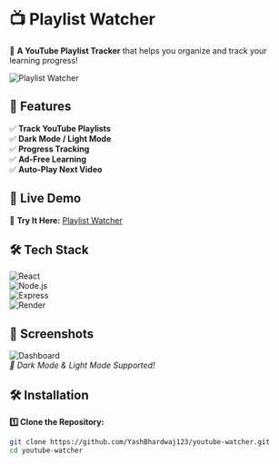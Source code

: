 # 📺 Playlist Watcher

🚀 **A YouTube Playlist Tracker** that helps you organize and track your learning progress!

![Playlist Watcher](https://your-image-url.com)  

## 🌟 Features  
✅ **Track YouTube Playlists**  
✅ **Dark Mode / Light Mode**  
✅ **Progress Tracking**  
✅ **Ad-Free Learning**  
✅ **Auto-Play Next Video**  

## 🚀 Live Demo  
🔗 **Try It Here:** [Playlist Watcher](https://project-playlist-watcher.onrender.com)  

## 🛠 Tech Stack  
![React](https://img.shields.io/badge/React-18.2-blue?style=for-the-badge&logo=react)  
![Node.js](https://img.shields.io/badge/Node.js-18-green?style=for-the-badge&logo=node.js)  
![Express](https://img.shields.io/badge/Express-4.x-lightgrey?style=for-the-badge&logo=express)  
![Render](https://img.shields.io/badge/Deployed%20on-Render-blue?style=for-the-badge&logo=render)  

## 📸 Screenshots  
![Dashboard](https://your-image-url.com)  
_🎥 Dark Mode & Light Mode Supported!_  

## 🛠 Installation  
**1️⃣ Clone the Repository:**  
```sh
git clone https://github.com/YashBhardwaj123/youtube-watcher.git
cd youtube-watcher
